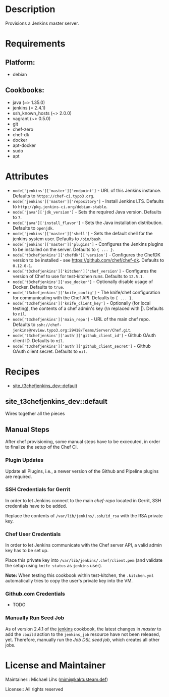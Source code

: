 # Description

Provisions a Jenkins master server.

# Requirements

## Platform:

* debian

## Cookbooks:

* java (~> 1.35.0)
* jenkins (= 2.4.1)
* ssh_known_hosts (~> 2.0.0)
* vagrant (~> 0.5.0)
* git
* chef-zero
* chef-dk
* docker
* apt-docker
* sudo
* apt

# Attributes

* `node['jenkins']['master']['endpoint']` - URL of this Jenkins instance. Defaults to `https://chef-ci.typo3.org`.
* `node['jenkins']['master']['repository']` - Install Jenkins LTS. Defaults to `http://pkg.jenkins-ci.org/debian-stable`.
* `node['java']['jdk_version']` - Sets the required Java version. Defaults to `7`.
* `node['java']['install_flavor']` - Sets the Java installation distribution. Defaults to `openjdk`.
* `node['jenkins']['master']['shell']` - Sets the default shell for the jenkins system user. Defaults to `/bin/bash`.
* `node['jenkins']['master']['plugins']` - Configures the Jenkins plugins to be installed on the server. Defaults to `{ ... }`.
* `node['t3chefjenkins']['chefdk']['version']` - Configures the ChefDK version to be installed - see https://github.com/chef/chef-dk. Defaults to `0.12.0-1`.
* `node['t3chefjenkins']['kitchen']['chef_version']` - Configures the version of Chef to use for test-kitchen runs. Defaults to `12.5.1`.
* `node['t3chefjenkins']['use_docker']` - Optionally disable usage of Docker. Defaults to `true`.
* `node['t3chefjenkins']['knife_config']` - The knife/chef configuration for communicating with the Chef API. Defaults to `{ ... }`.
* `node['t3chefjenkins']['knife_client_key']` - Optionally (for local testing), the contents of a chef admin's key (\n replaced with |). Defaults to `nil`.
* `node['t3chefjenkins']['main_repo']` - URL of the main chef repo. Defaults to `ssh://chef-jenkins@review.typo3.org:29418/Teams/Server/Chef.git`.
* `node['t3chefjenkins']['auth']['github_client_id']` - Github OAuth client ID. Defaults to `nil`.
* `node['t3chefjenkins']['auth']['github_client_secret']` - Github OAuth client secret. Defaults to `nil`.

# Recipes

* [site_t3chefjenkins_dev::default](#site_t3chefjenkins_devdefault)

## site_t3chefjenkins_dev::default

Wires together all the pieces



Manual Steps
------------

After chef provisioning, some manual steps have to be excecuted, in order to finalize the setup of the Chef CI.

### Plugin Updates

Update all Plugins, i.e., a newer version of the Github and Pipeline plugins are required.

### SSH Credentials for Gerrit

In order to let Jenkins connect to the main _chef-repo_ located in Gerrit, SSH credentials have to be added.

Replace the contents of `/var/lib/jenkins/.ssh/id_rsa` with the RSA private key.

### Chef User Credentials

In order to let Jenkins communicate with the Chef server API, a valid admin key has to be set up.

Place this private key into `/var/lib/jenkins/.chef/client.pem` (and validate the setup using `knife status` as `jenkins` user).

**Note:** When testing this cookbook within test-kitchen, the `.kitchen.yml` automatically tries to copy the user's private key into the VM.

### Github.com Credentials

* TODO

### Manually Run Seed Job

 As of version 2.4.1 of the [jenkins](https://supermarket.chef.io/cookbooks/jenkins) cookbook, the latest changes in _master_ to add the `:build` action to the `jenkins_job` resource have not been released, yet.
 Therefore, manually run the _Job DSL seed job_, which creates all other jobs.


# License and Maintainer

Maintainer:: Michael Lihs (<mimi@kaktusteam.def>)

License:: All rights reserved

